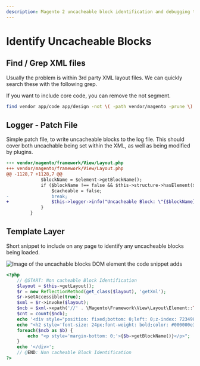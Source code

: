 ```yaml
---
description: Magento 2 uncacheable block identification and debugging techniques for performance optimization and caching issues.
---
```

# Identify Uncacheable Blocks

## Find / Grep XML files

Usually the problem is within 3rd party XML layout files. We can quickly search these with the following grep.

If you want to include core code, you can remove the not segment.

```sh
find vendor app/code app/design -not \( -path vendor/magento -prune \)  -name \*.xml -exec grep -li "cacheable.*false" {} +
```

## Logger - Patch File

Simple patch file, to write uncacheable blocks to the log file. This should cover both uncachable being set within the XML, as well as being modified by plugins.

```diff
--- vendor/magento/framework/View/Layout.php
+++ vendor/magento/framework/View/Layout.php
@@ -1128,7 +1128,7 @@
             $blockName = $element->getBlockName();
             if ($blockName !== false && $this->structure->hasElement($blockName)) {
                 $cacheable = false;
-                break;
+                $this->logger->info("Uncacheable Block: \"{$blockName}\" for handles: " . json_encode($this->getUpdate()->getHandles()));
             }
         }

```

## Template Layer

Short snippet to include on any page to identify any uncacheable blocks being loaded.

![Image of the uncachable blocks DOM element the code snippet adds](/images/uncacheable-blocks.jpg)

```php
<?php
    // @START: Non cacheable Block Identification
    $layout = $this->getLayout();
    $r = new ReflectionMethod(get_class($layout), 'getXml');
    $r->setAccessible(true);
    $xml = $r->invoke($layout);
    $ncb = $xml->xpath('//' . \Magento\Framework\View\Layout\Element::TYPE_BLOCK . '[@cacheable="false"]');
    $cnt = count($ncb);
    echo '<div style="position: fixed;bottom: 0;left: 0;z-index: 72349872398457982374982374897239847239847923742374;background: #eaeaea;padding: 20px;border: 2px solid #00000042;color: black;">';
    echo "<h2 style='font-size: 24px;font-weight: bold;color: #000000e3;border-bottom: 1px solid #0000002b;margin-bottom: 10px;'>$cnt Uncachable Blocks</h2>";
    foreach($ncb as $b) {
        echo "<p style='margin-bottom: 0;'>{$b->getBlockName()}</p>";
    }
    echo '</div>';
    // @END: Non cacheable Block Identification
?>
```
